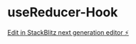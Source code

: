 # useReducer-Hook

[Edit in StackBlitz next generation editor ⚡️](https://stackblitz.com/~/github.com/AvishkarPatil07/useReducer-Hook)